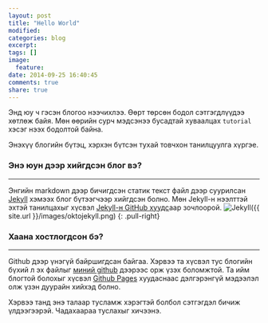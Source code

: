 ```yaml
---
layout: post
title: "Hello World"
modified:
categories: blog
excerpt:
tags: []
image:
  feature:
date: 2014-09-25 16:40:45
comments: true
share: true
---
```



Энд юу ч гэсэн блогоо нээчихлээ. Өөрт төрсөн бодол сэтгэгдлүүдээ хөтлөж байя. Мөн өөрийн сурч мэдсэнээ бусадтай хуваалцах `tutorial` хэсэг нээх бодолтой байна. 


Энэхүү блогийн бүтэц, хэрхэн бүтсэн тухай товчхон танилцуулга хүргэе.

### Энэ юун дээр хийгдсэн блог вэ?
------------
Энгийн markdown дээр бичигдсэн статик текст файл дээр суурилсан [Jekyll][jekyll] хэмээх блог бүтээгчээр хийгдсэн болно. Мөн Jekyll-н нээлттэй эхтэй танилцахыг хүсвэл [Jekyll-н GitHub хуудс][jekyll-gh]аар зочлоорой.
![Jekyll]({{ site.url }}/images/oktojekyll.png)
{: .pull-right}

### Хаана хостлогдсон бэ?
------------
Github дээр үнэгүй байршигдсан байгаа. Хэрвээ та хүсвэл тус блогийн бүхий л эх файлыг [миний github][ganni-gh] дээрээс орж үзэх боломжтой. Та ийм блогтой болохыг хүсвэл [Github Pages][gh-pages] хуудаснаас дэлгэрэнгүй мэдээлэл олж үзэн дуурайн хийхэд болно. 

Хэрвээ танд энэ талаар тусламж хэрэгтэй болбол сэтгэгдэл бичиж үлдээгээрэй. Чадахаараа туслахыг хичээнэ. 

[jekyll-gh]: https://github.com/jekyll/jekyll
[jekyll]:    http://jekyllrb.com
[ganni-gh]:    http://github.com/ganni/ganni.github.io
[gh-pages]:   https://pages.github.com
